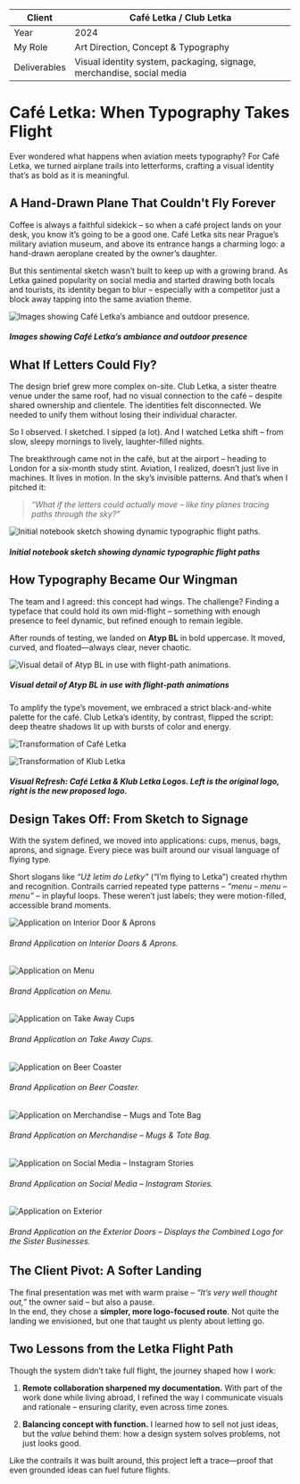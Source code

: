 | Client         | Café Letka / Club Letka                     |
|----------------|---------------------------------------------|
| Year           | 2024                                        |
| My Role        | Art Direction, Concept & Typography         |
| Deliverables   | Visual identity system, packaging, signage, merchandise, social media |

# Café Letka: When Typography Takes Flight  

Ever wondered what happens when aviation meets typography? For Café Letka, we turned airplane trails into letterforms, crafting a visual identity that’s as bold as it is meaningful.


## A Hand-Drawn Plane That Couldn't Fly Forever

Coffee is always a faithful sidekick – so when a café project lands on your desk, you know it’s going to be a good one. Café Letka sits near Prague’s military aviation museum, and above its entrance hangs a charming logo: a hand-drawn aeroplane created by the owner’s daughter.

But this sentimental sketch wasn’t built to keep up with a growing brand. As Letka gained popularity on social media and started drawing both locals and tourists, its identity began to blur – especially with a competitor just a block away tapping into the same aviation theme.

![_Images showing Café Letka’s ambiance and outdoor presence._](Letka-image.png)
##### Images showing Café Letka’s ambiance and outdoor presence


## What If Letters Could Fly?

The design brief grew more complex on-site. Club Letka, a sister theatre venue under the same roof, had no visual connection to the café – despite shared ownership and clientele. The identities felt disconnected. We needed to unify them without losing their individual character.

So I observed. I sketched. I sipped (a lot). And I watched Letka shift – from slow, sleepy mornings to lively, laughter-filled nights.

The breakthrough came not in the café, but at the airport – heading to London for a six-month study stint. Aviation, I realized, doesn’t just live in machines. It lives in motion. In the sky’s invisible patterns. And that’s when I pitched it:

> _“What if the letters could actually move – like tiny planes tracing paths through the sky?”_

![_Initial notebook sketch showing dynamic typographic flight paths._](sketch.png)
##### Initial notebook sketch showing dynamic typographic flight paths

## How Typography Became Our Wingman

The team and I agreed: this concept had wings. The challenge? Finding a typeface that could hold its own mid-flight – something with enough presence to feel dynamic, but refined enough to remain legible.

After rounds of testing, we landed on **Atyp BL** in bold uppercase. It moved, curved, and floated—always clear, never chaotic.

![_Visual detail of Atyp BL in use with flight-path animations._](type-detail.png)
##### Visual detail of Atyp BL in use with flight-path animations

To amplify the type’s movement, we embraced a strict black-and-white palette for the café. Club Letka’s identity, by contrast, flipped the script: deep theatre shadows lit up with bursts of color and energy.

![Transformation of Café Letka](cafe-small.png)

![Transformation of Klub Letka](klub-small.png)
##### Visual Refresh: Café Letka & Klub Letka Logos. Left is the original logo, right is the new proposed logo. 


## Design Takes Off: From Sketch to Signage

With the system defined, we moved into applications: cups, menus, bags, aprons, and signage. Every piece was built around our visual language of flying type.

Short slogans like _“Už letím do Letky”_ (“I’m flying to Letka”) created rhythm and recognition. Contrails carried repeated type patterns – _“menu – menu – menu”_ – in playful loops. These weren’t just labels; they were motion-filled, accessible brand moments.

![Application on Interior Door & Aprons](interior.png)

###### Brand Application on Interior Doors & Aprons.

![Application on Menu](menu.png)

###### Brand Application on Menu.

![Application on Take Away Cups](take-away-cup.png)

###### Brand Application on Take Away Cups.

![Application on Beer Coaster](beer-mat.png)

###### Brand Application on Beer Coaster.

![Application on Merchandise – Mugs and Tote Bag](merch.png)

###### Brand Application on Merchandise – Mugs & Tote Bag. 

![Application on Social Media – Instagram Stories](socials.png)

###### Brand Application on Social Media – Instagram Stories.

![Application on Exterior](exterior.png)

###### Brand Application on the Exterior Doors – Displays the Combined Logo for the Sister Businesses.




## The Client Pivot: A Softer Landing

The final presentation was met with warm praise – _“It’s very well thought out,”_ the owner said – but also a pause.  
In the end, they chose a **simpler, more logo-focused route**. Not quite the landing we envisioned, but one that taught us plenty about letting go.



## Two Lessons from the Letka Flight Path

Though the system didn’t take full flight, the journey shaped how I work:

1. **Remote collaboration sharpened my documentation.** With part of the work done while living abroad, I refined the way I communicate visuals and rationale – ensuring clarity, even across time zones.

2. **Balancing concept with function.** I learned how to sell not just ideas, but the _value_ behind them: how a design system solves problems, not just looks good.

Like the contrails it was built around, this project left a trace—proof that even grounded ideas can fuel future flights.
